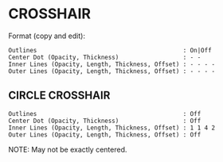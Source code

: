 # CROSSHAIR
Format (copy and edit):
```
Outlines										 : On|Off
Center Dot (Opacity, Thickness)					 : - -
Inner Lines	(Opacity, Length, Thickness, Offset) : - - - -
Outer Lines	(Opacity, Length, Thickness, Offset) : - - - -
```

## CIRCLE CROSSHAIR
```
Outlines										 : Off
Center Dot (Opacity, Thickness)					 : Off
Inner Lines	(Opacity, Length, Thickness, Offset) : 1 1 4 2
Outer Lines	(Opacity, Length, Thickness, Offset) : Off
```
NOTE: May not be exactly centered.